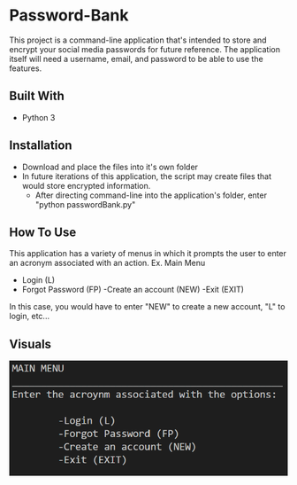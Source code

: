 # Password-Bank
This project is a command-line application that's intended to store and encrypt your social media
passwords for future reference. The application itself will need a username, email, and password 
to be able to use the features.

## Built With
- Python 3

## Installation
- Download and place the files into it's own folder
- In future iterations of this application, the script may create files that would store encrypted information.
  - After directing command-line into the application's folder, enter "python passwordBank.py"
  
## How To Use
This application has a variety of menus in which it prompts the user to enter an acronym associated with an action.
Ex. Main Menu
- Login (L)
- Forgot Password (FP)
-Create an account (NEW)
-Exit (EXIT)

In this case, you would have to enter "NEW" to create a new account, "L" to login, etc...

## Visuals
![What it would look like in the command-line](https://github.com/jamal-allicock/Password-Bank/blob/master/main_menu.png)
